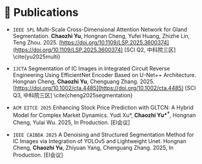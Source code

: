 # 📝 Publications 

<!-- My full paper list is shown at [my personal homepage](https://yuchaozhi.github.io). -->

<!-- #### 🌍Spatiotemporal Data Mining -->

- ``IEEE SPL`` Multi-Scale Cross-Dimensional Attention Network for Gland Segmentation. **Chaozhi Yu**, Hongnan Cheng, Yufei Huang, Zhizhe Lin, Teng Zhou. 2025. [https://doi.org/10.1109/LSP.2025.3600374](https://doi.org/10.1109/LSP.2025.3600374) [SCI Q2, 中科院三区] \cite{yu2025multi}

- ``IJCTA`` Segmentation of IC Images in Integrated Circuit Reverse Engineering Using EfficientNet Encoder Based on U-Net++ Architecture. Hongnan Cheng, **Chaozhi Yu**, Chenguang Zhang. 2025. [https://doi.org/10.1002/cta.4485](https://doi.org/10.1002/cta.4485) [SCI Q3, 中科院三区] \cite{cheng2025segmentation}

- ``ACM EITCE 2025`` Enhancing Stock Price Prediction with GLTCN: A Hybrid Model for Complex Market Dynamics. Yudi Xu*, **Chaozhi Yu\*<sup>†</sup>**, Hongnan Cheng, Yulai Wu. 2025, In Production. [EI会议]

- ``IEEE CAIBDA 2025`` A Denoising and Structured Segmentation Method for IC Images via Integration of YOLOv5 and Lightweight Unet. Hongnan Cheng, **Chaozhi Yu**, Zhiyuan Yang, Chenguang Zhang. 2025, In Production. [EI会议]

<!-- #### 📚Image Processing -->


